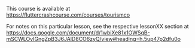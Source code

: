 This course is available at https://fluttercrashcourse.com/courses/tourismco

For notes on this particular lesson, see the respective lessonXX section at https://docs.google.com/document/d/1wbiXe81x1OWSqB-mSCWLOvIGngZpB3J6JAlD8CO6zyQ/view#heading=h.5up47p2dfu0o
